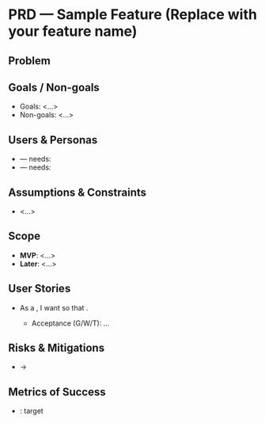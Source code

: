 # PRD — Sample Feature (Replace with your feature name)

## Problem
<state the problem and context>

## Goals / Non-goals
- Goals: <...>
- Non-goals: <...>

## Users & Personas
- <persona> — needs:
- <persona> — needs:

## Assumptions & Constraints
- <...>

## Scope
- **MVP**: <...>
- **Later**: <...>

## User Stories
- As a <user>, I want <goal> so that <value>.
  - Acceptance (G/W/T): ...

## Risks & Mitigations
- <risk> → <mitigation>

## Metrics of Success
- <metric>: target <value>

